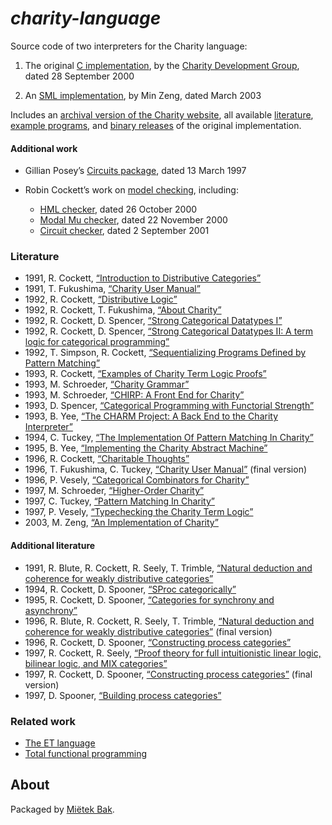 _charity-language_
==================

Source code of two interpreters for the Charity language:

1. The original [C implementation](src/v1), by the [Charity Development Group](http://pll.cpsc.ucalgary.ca/charity1/www/home.html), dated 28 September 2000

2. An [SML implementation](src/v2), by Min Zeng, dated March 2003

Includes an [archival version of the Charity website](doc/README.md), all available [literature](doc/pdf), [example programs](doc/ch), and [binary releases](bin) of the original implementation.


#### Additional work

* Gillian Posey’s [Circuits package](more/circuits), dated 13 March 1997

* Robin Cockett’s work on [model checking](doc/model-checking.md), including:
    - [HML checker](more/hml), dated 26 October 2000
    - [Modal Mu checker](more/mm), dated 22 November 2000
    - [Circuit checker](more/wires), dated 2 September 2001


### Literature

* 1991, R. Cockett, [“Introduction to Distributive Categories”](doc/pdf/1991-cockett-introduction-to-distributive-categories.pdf)
* 1991, T. Fukushima, [“Charity User Manual”](doc/pdf/1991-fukushima-charity-user-manual.pdf)
* 1992, R. Cockett, [“Distributive Logic”](doc/pdf/1992-cockett-distributive-logic.pdf)
* 1992, R. Cockett, T. Fukushima, [“About Charity”](doc/pdf/1992-cockett-fukushima-about-charity.pdf)
* 1992, R. Cockett, D. Spencer, [“Strong Categorical Datatypes I”](doc/pdf/1992-cockett-spencer-strong-categorical-datatypes-i.pdf)
* 1992, R. Cockett, D. Spencer, [“Strong Categorical Datatypes II: A term logic for categorical programming”](doc/pdf/1992-cockett-spencer-strong-categorical-datatypes-ii-a-term-logic-for-categorical-programming.pdf)
* 1992, T. Simpson, R. Cockett, [“Sequentializing Programs Defined by Pattern Matching”](doc/pdf/1992-simpson-cockett-sequentializing-programs-defined-by-pattern-matching.pdf)
* 1993, R. Cockett, [“Examples of Charity Term Logic Proofs”](doc/pdf/1993-cockett-examples-of-charity-term-logic-proofs.pdf)
* 1993, M. Schroeder, [“Charity Grammar”](doc/pdf/1993-schroeder-charity-grammar.pdf)
* 1993, M. Schroeder, [“CHIRP: A Front End for Charity”](doc/pdf/1993-schroeder-chirp-a-front-end-for-charity.pdf)
* 1993, D. Spencer, [“Categorical Programming with Functorial Strength”](doc/pdf/1993-spencer-categorical-programming-with-functorial-strength.pdf)
* 1993, B. Yee, [“The CHARM Project: A Back End to the Charity Interpreter”](doc/pdf/1993-yee-the-charm-project-a-back-end-to-the-charity-interpreter.pdf)
* 1994, C. Tuckey, [“The Implementation Of Pattern Matching In Charity”](doc/pdf/1994-tuckey-the-implementation-of-pattern-matching-in-charity.pdf)
* 1995, B. Yee, [“Implementing the Charity Abstract Machine”](doc/pdf/1995-yee-implementing-the-charity-abstract-machine.pdf)
* 1996, R. Cockett, [“Charitable Thoughts”](doc/pdf/1996-cockett-charitable-thoughts.pdf)
* 1996, T. Fukushima, C. Tuckey, [“Charity User Manual”](doc/pdf/1996-fukushima-tuckey-charity-user-manual.pdf) (final version)
* 1996, P. Vesely, [“Categorical Combinators for Charity”](doc/pdf/1996-vesely-categorical-combinators-for-charity.pdf)
* 1997, M. Schroeder, [“Higher-Order Charity”](doc/pdf/1997-schroeder-higher-order-charity.pdf)
* 1997, C. Tuckey, [“Pattern Matching In Charity”](doc/pdf/1997-tuckey-pattern-matching-in-charity.pdf)
* 1997, P. Vesely, [“Typechecking the Charity Term Logic”](doc/pdf/1997-vesely-typechecking-the-charity-term-logic.pdf)
* 2003, M. Zeng, [“An Implementation of Charity”](doc/pdf/2003-zeng-an-implementation-of-charity.pdf)


#### Additional literature

* 1991, R. Blute, R. Cockett, R. Seely, T. Trimble, [“Natural deduction and coherence for weakly distributive categories”](doc/pdf/more/1991-blute-cockett-seely-trimble-natural-deduction-and-coherence-for-weakly-distributive-categories.pdf)
* 1994, R. Cockett, D. Spooner, [“SProc categorically”](doc/pdf/more/1994-cockett-spooner-sproc-categorically.pdf)
* 1995, R. Cockett, D. Spooner, [“Categories for synchrony and asynchrony”](doc/pdf/more/1995-cockett-spooner-categories-for-synchrony-and-asynchrony.pdf)
* 1996, R. Blute, R. Cockett, R. Seely, T. Trimble, [“Natural deduction and coherence for weakly distributive categories”](doc/pdf/more/1996-blute-cockett-seely-trimble-natural-deduction-and-coherence-for-weakly-distributive-categories.pdf) (final version)
* 1996, R. Cockett, D. Spooner, [“Constructing process categories”](doc/pdf/more/1996-cockett-spooner-constructing-process-categories.pdf)
* 1997, R. Cockett, R. Seely, [“Proof theory for full intuitionistic linear logic, bilinear logic, and MIX categories”](doc/pdf/more/1997-cockett-seely-proof-theory-for-full-intuitionistic-linear-logic-bilinear-logic-and-mix-categories.pdf)
* 1997, R. Cockett, D. Spooner, [“Constructing process categories”](doc/pdf/more/1997-cockett-spooner-constructing-process-categories.pdf) (final version)
* 1997, D. Spooner, [“Building process categories”](doc/pdf/more/1997-spooner-building-process-categories.pdf)


### Related work

* [The ET language](https://github.com/mietek/et-language)
* [Total functional programming](https://github.com/mietek/total-functional-programming)


About
-----

Packaged by [Miëtek Bak](https://mietek.io/).
